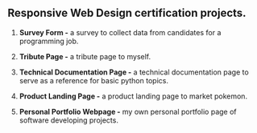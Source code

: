 ## Responsive Web Design certification projects.

1. **Survey Form -** a survey to collect data from candidates for a programming job.

2. **Tribute Page -** a tribute page to myself.

3. **Technical Documentation Page -** a technical documentation page to serve as a reference for basic python topics.

4. **Product Landing Page -** a product landing page to market pokemon.

5. **Personal Portfolio Webpage -** my own personal portfolio page of software developing projects.

